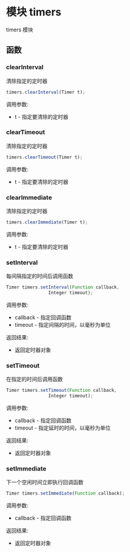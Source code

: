 # 模块 timers
timers 模块

## 函数
        
### clearInterval
清除指定的定时器
```JavaScript
timers.clearInterval(Timer t);
```

调用参数:
* t - 指定要清除的定时器

### clearTimeout
清除指定的定时器
```JavaScript
timers.clearTimeout(Timer t);
```

调用参数:
* t - 指定要清除的定时器

### clearImmediate
清除指定的定时器
```JavaScript
timers.clearImmediate(Timer t);
```

调用参数:
* t - 指定要清除的定时器

### setInterval
每间隔指定的时间后调用函数
```JavaScript
Timer timers.setInterval(Function callback,
                Integer timeout);
```

调用参数:
* callback - 指定回调函数
* timeout - 指定间隔的时间，以毫秒为单位

返回结果:
* 返回定时器对象

### setTimeout
在指定的时间后调用函数
```JavaScript
Timer timers.setTimeout(Function callback,
                Integer timeout);
```

调用参数:
* callback - 指定回调函数
* timeout - 指定延时的时间，以毫秒为单位

返回结果:
* 返回定时器对象

### setImmediate
下一个空闲时间立即执行回调函数
```JavaScript
Timer timers.setImmediate(Function callback);
```

调用参数:
* callback - 指定回调函数

返回结果:
* 返回定时器对象

